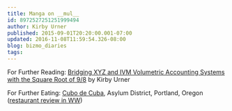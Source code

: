 ```yaml
---
title: Manga on __mul__
id: 8972527251251999494
author: Kirby Urner
published: 2015-09-01T20:20:00.001-07:00
updated: 2016-11-08T11:59:54.326-08:00
blog: bizmo_diaries
tags: 
---
```


[](https://www.flickr.com/photos/kirbyurner/20454481123/in/dateposted-public/)

[](https://www.flickr.com/photos/kirbyurner/20452925924/in/dateposted-public/)

[](https://www.flickr.com/photos/kirbyurner/20887640478/in/dateposted-public/)

[](https://www.flickr.com/photos/kirbyurner/21083209821/in/dateposted-public/)

[](https://www.flickr.com/photos/kirbyurner/21083211291/in/dateposted-public/)

[](https://www.flickr.com/photos/kirbyurner/21077777642/in/dateposted-public/)

For Further Reading: 
[Bridging XYZ and IVM Volumetric Accounting Systems with the Square Root of 9/8](http://4dsolutions.net/synergetica/bridges_paper_final.pdf) by Kirby Urner

For Further Eating:
[Cubo de Cuba](https://flic.kr/p/xs8o4n), Asylum District, Portland, Oregon ([restaurant review in WW](http://www.wweek.com/portland/article-21240-restaurant-review-el-cubo-de-cuba.html))

[](https://www.flickr.com/photos/kirbyurner/30115127354/in/dateposted-public/)